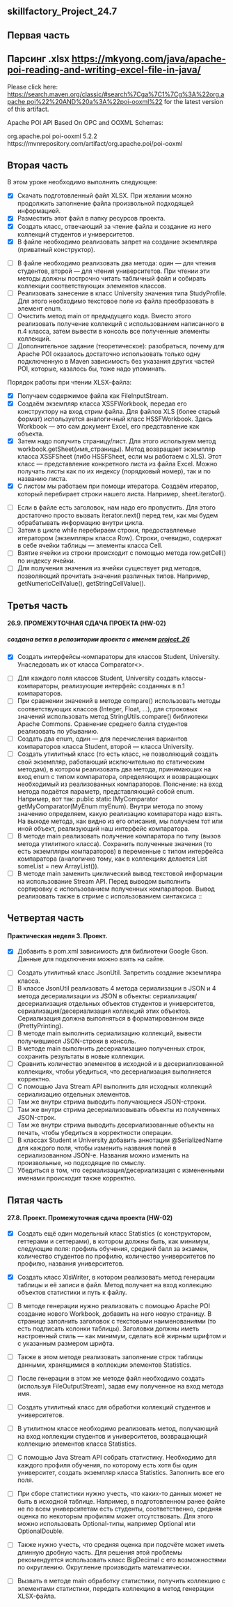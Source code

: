 skillfactory_Project_24.7
---

Первая часть
--

Парсинг .xlsx
https://mkyong.com/java/apache-poi-reading-and-writing-excel-file-in-java/
--

Please click here: 
https://search.maven.org/classic/#search%7Cga%7C1%7Cg%3A%22org.apache.poi%22%20AND%20a%3A%22poi-ooxml%22
for the latest version of this artifact.

Apache POI API Based On OPC and OOXML Schemas:
<!-- https://mvnrepository.com/artifact/org.apache.poi/poi-ooxml -->
<dependency>
    <groupId>org.apache.poi</groupId>
    <artifactId>poi-ooxml</artifactId>
    <version>5.2.2</version>
</dependency>
https://mvnrepository.com/artifact/org.apache.poi/poi-ooxml

Вторая часть
--
В этом уроке необходимо выполнить следующее:
+ [X] Скачать подготовленный файл XLSX. При желании можно продолжить заполнение файла произвольной подходящей информацией.
+ [X] Разместить этот файл в папку ресурсов проекта.
+ [X] Создать класс, отвечающий за чтение файла и создание из него коллекций студентов и университетов.
+ [X] В файле необходимо реализовать запрет на создание экземпляра (приватный конструктор).
- [ ] В файле необходимо реализовать два метода: один — для чтения студентов, второй — для чтения университетов. При чтении эти методы должны построчно читать табличный файл и собирать коллекции соответствующих элементов классов.
- [ ] Реализовать занесение в класс University значения типа StudyProfile. Для этого необходимо текстовое поле из файла преобразовать в элемент enum.
- [ ] Очистить метод main от предыдущего кода. Вместо этого реализовать получение коллекций с использованием написанного в п.4 класса, затем вывести в консоль все полученные элементы коллекций.
- [ ] Дополнительное задание (теоретическое): разобраться, почему для Apache POI оказалось достаточно использовать только одну подключенную в Maven зависимость без указания других частей POI, которые, казалось бы, тоже надо упоминать.

Порядок работы при чтении XLSX-файла:
+ [X] Получаем содержимое файла как FileInputStream.
+ [X] Создаём экземпляр класса XSSFWorkbook, передав его конструктору на вход стрим файла. Для файлов XLS (более старый формат) используется аналогичный класс HSSFWorkbook.
  Здесь Workbook — это сам документ Excel, его представление как объекта.
+ [X] Затем надо получить страницу/лист. Для этого используем метод workbook.getSheet(имя_страницы). Метод возвращает экземпляр класса XSSFSheet (либо HSSFSheet, если мы работаем с XLS).
  Этот класс — представление конкретного листа из файла Excel. Можно получать листы как по их индексу (порядковый номер), так и по названию листа.
+ [X] С листом мы работаем при помощи итератора. Создаём итератор, который перебирает строки нашего листа. Например, sheet.iterator().
- [ ] Если в файле есть заголовок, нам надо его пропустить. Для этого достаточно просто вызвать iterator.next() перед тем, как мы будем обрабатывать информацию внутри цикла.
- [ ] Затем в цикле while перебираем строки, предоставляемые итератором (экземпляры класса Row). Строки, очевидно, содержат в себе ячейки таблицы — элементы класса Cell.
- [ ] Взятие ячейки из строки происходит с помощью метода row.getCell() по индексу ячейки.
- [ ] Для получения значения из ячейки существует ряд методов, позволяющий прочитать значения различных типов. Например, getNumericCellValue(), getStringCellValue().

Третья часть
--
#### 26.9. ПРОМЕЖУТОЧНАЯ СДАЧА ПРОЕКТА (HW-02)
##### создана ветка в репозитории проекта с именем [project_26](https://github.com/sitek79/skillfactory_Project_24.7/tree/project_26 "git checkout project_26")

+ [X] Создать интерфейсы-компараторы для классов Student, University. Унаследовать их от класса Comparator<>.
- [ ] Для каждого поля классов Student, University создать классы-компараторы, реализующие интерфейс созданных в п.1 компараторов.
- [ ] При сравнении значений в методе compare() использовать методы соответствующих классов (Integer, Float, ...), для строковых значений использовать метод StringUtils.compare() библиотеки Apache Commons. Сравнение среднего балла студентов реализовать по убыванию.
- [ ] Создать два enum, один — для перечисления вариантов компараторов класса Student, второй — класса University.
- [ ] Создать утилитный класс (то есть класс, не позволяющий создать свой экземпляр, работающий исключительно по статическим методам), в котором реализовать два метода, принимающих на вход enum с типом компаратора, определяющих и возвращающих необходимый из реализованных компараторов.
Пояснение: на вход метода подаётся параметр, представляющий собой enum. Например, вот так: public static IMyComparator getMyComparator(MyEnum myEnum). Внутри метода по этому значению определяем, какую реализацию компаратора надо взять. На выходе метода, как видно из его описания, мы получаем тот или иной объект, реализующий наш интерфейс компаратора.
- [ ] В методе main реализовать получение компаратора по типу (вызов метода утилитного класса). Сохранить полученные значения (то есть экземпляры компараторов) в переменные с типом интерфейса компаратора (аналогично тому, как в коллекциях делается List<T> someList = new ArrayList()).
- [ ] В методе main заменить циклический вывод текстовой информации на использование Stream API. Перед выводом выполнить сортировку с использованием полученных компараторов. Вывод реализовать также в стриме с использованием синтаксиса ::

Четвертая часть
--
#### Практическая неделя 3. Проект.
+ [X] Добавить в pom.xml зависимость для библиотеки Google Gson. Данные для подключения можно взять на сайте.
- [ ] Создать утилитный класс JsonUtil. Запретить создание экземпляра класса.
- [ ] В классе JsonUtil реализовать 4 метода сериализации в JSON и 4 метода десериализации из JSON в объекты: сериализация/десериализация отдельных объектов студентов и университетов, сериализация/десериализация коллекций этих объектов. Сериализация должна выполняться в форматированном виде (PrettyPrinting).
- [ ] В методе main выполнить сериализацию коллекций, вывести получившиеся JSON-строки в консоль.
- [ ] В методе main выполнить десериализацию полученных строк, сохранить результаты в новые коллекции.
- [ ] Сравнить количество элементов в исходной и в десериализованной коллекциях, чтобы убедиться, что десериализация выполняется корректно.
- [ ] С помощью Java Stream API выполнить для исходных коллекций сериализацию отдельных элементов.
- [ ] Там же внутри стрима выводить получающиеся JSON-строки.
- [ ] Там же внутри стрима десериализовывать объекты из полученных JSON-строк.
- [ ] Там же внутри стрима выводить десериализованные объекты на печать, чтобы убедиться в корректности операции.
- [ ] В классах Student и University добавить аннотации @SerializedName для каждого поля, чтобы изменить названия полей в сериализованном JSON-е. Названия можно изменить на произвольные, но подходящие по смыслу.
- [ ] Убедиться в том, что сериализация/десериализация с измененными именами происходит также корректно.

Пятая часть
---
#### 27.8. Проект. Промежуточная сдача проекта (HW-02)
+ [X] Создать ещё один модельный класс Statistics (с конструктором, геттерами и сеттерами), в котором должны быть, как минимум, следующие поля: профиль обучения, средний балл за экзамен, количество студентов по профилю, количество университетов по профилю, названия университетов.
+ [X] Создать класс XlsWriter, в котором реализовать метод генерации таблицы и её записи в файл. Метод получает на вход коллекцию объектов статистики и путь к файлу.
+ [ ] В методе генерации нужно реализовать с помощью Apache POI создание нового Workbook, добавить на него новую страницу. В странице заполнить заголовок с текстовыми наименованиями (то есть подписать колонки таблицы). Заголовки должны иметь настроенный стиль — как минимум, сделать всё жирным шрифтом и с указанным размером шрифта.
+ [ ] Также в этом методе реализовать заполнение строк таблицы данными, хранящимися в коллекции элементов Statistics.
+ [ ] После генерации в этом же методе файл необходимо создать (используя FileOutputStream), задав ему полученное на вход метода имя.
+ [ ] Создать утилитный класс для обработки коллекций студентов и университетов.
+ [ ] В утилитном классе необходимо реализовать метод, получающий на вход коллекции студентов и университетов, возвращающий коллекцию элементов класса Statistics.
+ [ ] С помощью Java Stream API собрать статистику. Необходимо для каждого профиля обучения, по которому есть хотя бы один университет, создать экземпляр класса Statistics. Заполнить все его поля.
+ [ ] При сборе статистики нужно учесть, что каких-то данных может не быть в исходной таблице. Например, в подготовленном ранее файле не по всем университетам есть студенты, соответственно, средняя оценка по некоторым профилям может отсутствовать. Для этого можно использовать Optional-типы, например Optional<Double> или OptionalDouble.
+ [ ] Также нужно учесть, что средняя оценка при подсчёте может иметь длинную дробную часть. Для решения этой проблемы рекомендуется использовать класс BigDecimal с его возможностями по округлению. Округление производить математически.
+ [ ] Вызвать в методе main обработку статистики, получить коллекцию с элементами статистики, передать коллекцию в метод генерации XLSX-файла.

